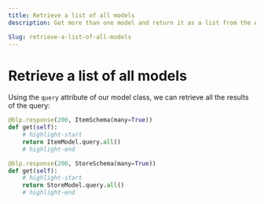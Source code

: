 ```yaml
---
title: Retrieve a list of all models
description: Get more than one model and return it as a list from the API.

Slug: retrieve-a-list-of-all-models
---
```


# Retrieve a list of all models

Using the `query` attribute of our model class, we can retrieve all the results of the query:

```python title="resources/item.py"
@blp.response(200, ItemSchema(many=True))
def get(self):
    # highlight-start
    return ItemModel.query.all()
    # highlight-end
```

```python title="resources/store.py"
@blp.response(200, StoreSchema(many=True))
def get(self):
    # highlight-start
    return StoreModel.query.all()
    # highlight-end
```